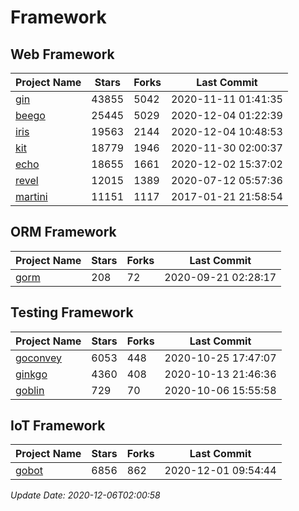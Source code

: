 # Framework

## Web Framework
| Project Name | Stars | Forks | Last Commit |
| ------------ | ----- | ----- | ----------- |
| [gin](https://github.com/gin-gonic/gin) | 43855 | 5042 | 2020-11-11 01:41:35 |
| [beego](https://github.com/astaxie/beego) | 25445 | 5029 | 2020-12-04 01:22:39 |
| [iris](https://github.com/kataras/iris) | 19563 | 2144 | 2020-12-04 10:48:53 |
| [kit](https://github.com/go-kit/kit) | 18779 | 1946 | 2020-11-30 02:00:37 |
| [echo](https://github.com/labstack/echo) | 18655 | 1661 | 2020-12-02 15:37:02 |
| [revel](https://github.com/revel/revel) | 12015 | 1389 | 2020-07-12 05:57:36 |
| [martini](https://github.com/go-martini/martini) | 11151 | 1117 | 2017-01-21 21:58:54 |

## ORM Framework
| Project Name | Stars | Forks | Last Commit |
| ------------ | ----- | ----- | ----------- |
| [gorm](https://github.com/jinzhu/gorm) | 208 | 72 | 2020-09-21 02:28:17 |

## Testing Framework
| Project Name | Stars | Forks | Last Commit |
| ------------ | ----- | ----- | ----------- |
| [goconvey](https://github.com/smartystreets/goconvey) | 6053 | 448 | 2020-10-25 17:47:07 |
| [ginkgo](https://github.com/onsi/ginkgo) | 4360 | 408 | 2020-10-13 21:46:36 |
| [goblin](https://github.com/franela/goblin) | 729 | 70 | 2020-10-06 15:55:58 |

## IoT Framework
| Project Name | Stars | Forks | Last Commit |
| ------------ | ----- | ----- | ----------- |
| [gobot](https://github.com/hybridgroup/gobot) | 6856 | 862 | 2020-12-01 09:54:44 |

*Update Date: 2020-12-06T02:00:58*